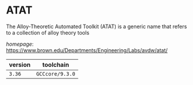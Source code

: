 # ATAT

The Alloy-Theoretic Automated Toolkit (ATAT) is a generic name that refers to a collection of alloy theory tools

*homepage*: <https://www.brown.edu/Departments/Engineering/Labs/avdw/atat/>

version | toolchain
--------|----------
``3.36`` | ``GCCcore/9.3.0``
